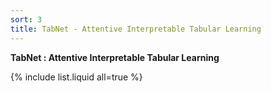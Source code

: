 ```yaml
---
sort: 3
title: TabNet - Attentive Interpretable Tabular Learning
---
```



**TabNet : Attentive Interpretable Tabular Learning**


{% include list.liquid all=true %}
